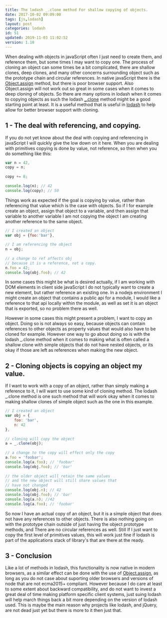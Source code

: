 ```yaml
---
title: The lodash _.clone method For shallow copying of objects.
date: 2017-10-02 09:09:00
tags: [js,lodash]
layout: post
categories: lodash
id: 51
updated: 2019-11-03 11:02:52
version: 1.10
---
```


When dealing with objects in javaScript often I just need to create them, and reference them, but some times I may want to copy one. The process of cloning an object can some times be a bit complicated, there are shallow clones, deep clones, and many other concerns surrounding object such as the prototype chain and circular references. In native javaScript there is the [Object.assign](https://developer.mozilla.org/en-US/docs/Web/JavaScript/Reference/Global_Objects/Object/assign) method, but there is poor browser support. Also Object.assign will not work out so great in some cases when it comes to deep cloning of objects. So there are many options in lodash when it comes to copying objects as such the lodash [\_.clone](https://lodash.com/docs/4.17.4#clone) method might be a good starting point at least. It is a useful method that is useful in [lodash](https://lodash.com/) to help allow for better browser support with cloning.

<!-- more -->

## 1 - The deal with referencing, and copying.

If you do not yet know about the deal with copying and referencing in javaScript I will quickly give the low down on it here. When you are dealing with primitives copying is done by value, not reference, so then when you do something like this:

```js
var n = 42,
copy = n;
 
copy += 8;
 
console.log(n); // 42
console.log(copy); // 50
```

Things work as expected if the goal is copying by value, rather than referencing that value which is the case with objects. So if I for example create an object, assign that object to a variable, and then assign that variable to another variable I am not copying the object I am creating another reference to the same object.

```js
// I created an object
var obj = {foo:'bar'},
 
// I am referencing the object
n = obj;
 
// a change to ref affects obj
// because it is a reference, not a copy.
n.foo = 42;
console.log(obj.foo); // 42
```

In some cases this might be what is desired actually, if I am working with DOM elements in client side javaScript I do not typically want to create a new element, but rather reference an existing one. In a nodejs environment I might create an object that contains a public api for a module, I would like a reference to that api locally within the module, as well as set it is an object that is exported, so no problem there as well.

However in some cases this might present a problem, I want to copy an object. Doing so is not always so easy, because objects can contain references to other objects as property values that would also have to be cloned for example. However one way to go about doing so is with the lodash \_.clone method when it comes to making what is often called a shallow clone with simple objects that do not have nested objects, or its okay if those are left as references when making the new object.

## 2 - Cloning objects is copying an object my value.

If I want to work with a copy of an object, rather than simply making a reference to it, I will want to use some kind of cloning method. The lodash \_.clone method is one such method that will work okay when it comes to making shallow clones of simple object such as the one in this example.

```js
// I created an object
var obj = {
    foo: 'bar',
    n: 42
},
 
// cloning will copy the object
a = _.clone(obj);
 
// a change to the copy will effect only the copy
a.foo = 'foobar';
console.log(a.foo); // 'foobar'
console.log(obj.foo); // 'bar'
 
// the older object will retain the same values
// and the new object will still share values that
// have not changed
console.log(obj.n); // 42
console.log(obj.foo); // 'bar'
console.log(a.n); //42
console.log(a.foo); // 'foobar'
```

So now I have an actual copy of an object, but it is a simple object that does not have any references to other objects. There is also nothing going on with the prototype chain outside of just having the object prototype methods, and There are no circular references as well. Still If I just want to copy the first level of primitives values, this will work just fine if lodash is part of the applications stack of library's that are there at the ready.

## 3 - Conclusion

Like a lot of methods in lodash, this functionality is now native in modern browsers, as a similar effect can be done with the use of [Object.assign](https://developer.mozilla.org/en-US/docs/Web/JavaScript/Reference/Global_Objects/Object/assign), as long as you do not case about suporting older browsers and versions of node that are not ecma2015+ compliant. However because I do care at least to some extent about backward compatibility, and do not want to invest a great deal of time making platform specific client systems, just suing lodash will help march things back a bit more depending on the version of lodash used. This is maybe the main reason why projects like lodash, and jQuery, are not dead just yet but there is more to it then just that.